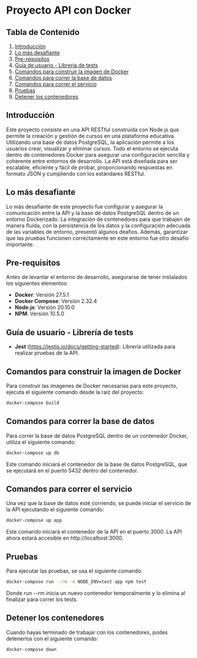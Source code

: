 # Proyecto API con Docker

## Tabla de Contenido

1. [Introducción](#introducción)
2. [Lo más desafiante](#lo-más-desafiante)
3. [Pre-requisitos](#pre-requisitos)
4. [Guía de usuario - Librería de tests](#guía-de-usuario---librería-de-tests)
5. [Comandos para construir la imagen de Docker](#comandos-para-construir-la-imagen-de-docker)
6. [Comandos para correr la base de datos](#comandos-para-correr-la-base-de-datos)
7. [Comandos para correr el servicio](#comandos-para-correr-el-servicio)
8. [Pruebas](#pruebas)
9. [Detener los contenedores](#detener-los-contenedores)

## Introducción

Este proyecto consiste en una API RESTful construida con Node.js que permite la creación y gestión de cursos en una plataforma educativa. Utilizando una base de datos PostgreSQL, la aplicación permite a los usuarios crear, visualizar y eliminar cursos. Todo el entorno se ejecuta dentro de contenedores Docker para asegurar una configuración sencilla y coherente entre entornos de desarrollo. La API está diseñada para ser escalable, eficiente y fácil de probar, proporcionando respuestas en formato JSON y cumpliendo con los estándares RESTful.

## Lo más desafiante

Lo más desafiante de este proyecto fue configurar y asegurar la comunicación entre la API y la base de datos PostgreSQL dentro de un entorno Dockerizado. La integración de contenedores para que trabajen de manera fluida, con la persistencia de los datos y la configuración adecuada de las variables de entorno, presentó algunos deafios. Además, garantizar que las pruebas funcionen correctamente en este entorno fue otro desafío importante.

## Pre-requisitos

Antes de levantar el entorno de desarrollo, asegurarse de tener instalados los siguientes elementos:

- **Docker**: Versión 27.5.1
- **Docker Compose**: Versión 2.32.4
- **Node.js**: Versión 20.10.0
- **NPM**: Versión 10.5.0

## Guía de usuario - Librería de tests

- **Jest** (https://jestjs.io/docs/getting-started): Librería utilizada para realizar pruebas de la API.

## Comandos para construir la imagen de Docker

Para construir las imágenes de Docker necesarias para este proyecto, ejecuta el siguiente comando desde la raíz del proyecto:

```bash
docker-compose build
```

## Comandos para correr la base de datos

Para correr la base de datos PostgreSQL dentro de un contenedor Docker, utiliza el siguiente comando:

```bash
docker-compose up db
```

Este comando iniciará el contenedor de la base de datos PostgreSQL, que se ejecutará en el puerto 5432 dentro del contenedor.

## Comandos para correr el servicio

Una vez que la base de datos esté corriendo, se puede iniciar el servicio de la API ejecutando el siguiente comando:

```bash
docker-compose up app
```

Este comando iniciará el contenedor de la API en el puerto 3000. La API ahora estará accesible en http://localhost:3000.

## Pruebas

Para ejecutar las pruebas, se usa el siguiente comando:

```bash
docker-compose run --rm -e NODE_ENV=test app npm test
```

Donde run --rm inicia un nuevo contenedor temporalmente y lo elimina al finalizar para correr los tests.

## Detener los contenedores

Cuando hayas terminado de trabajar con los contenedores, podes detenerlos con el siguiente comando:

```bash
docker-compose down
```
